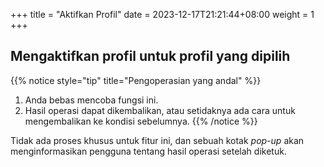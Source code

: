 +++
title = "Aktifkan Profil"
date =  2023-12-17T21:21:44+08:00
weight = 1
+++

## Mengaktifkan profil untuk profil yang dipilih

{{% notice style="tip" title="Pengoperasian yang andal" %}}
1. Anda bebas mencoba fungsi ini.
2. Hasil operasi dapat dikembalikan, atau setidaknya ada cara untuk mengembalikan ke kondisi sebelumnya.
{{% /notice %}}

Tidak ada proses khusus untuk fitur ini, dan sebuah kotak _pop-up_ akan menginformasikan pengguna tentang hasil operasi setelah diketuk.